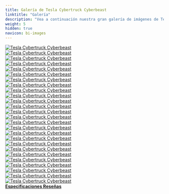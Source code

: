 ```yaml
---
title: Galería de Tesla Cybertruck Cyberbeast
linktitle: "Galería"
description: "Vea a continuación nuestra gran galería de imágenes de Tesla Cybertruck Cyberbeast. Haga clic en las imágenes para versiones en alta resolución."
weight: 5
hidden: true
navicon: bi-images
---
```

<!-- markdownlint-disable MD033 -->
<div class="row" id ="my-gallery">
	<div class="pswp-grid-item col-6 col-md-4">
		<a href="https://media.evkx.net/multimedia/models/tesla/cybertruck/cybertruck_cyberbeast/aircondition_1.jpg"
data-pswp-src="https://media.evkx.net/multimedia/models/tesla/cybertruck/cybertruck_cyberbeast/aircondition_1.jpg"
data-pswp-width="3000"
data-pswp-height="2000" 
target="_blank">
			<img src="https://media.evkx.net/multimedia/models/tesla/cybertruck/cybertruck_cyberbeast/aircondition_1_xst.jpg" alt="Tesla Cybertruck Cyberbeast" class="img-fluid " />
		</a>
	</div>
	<div class="pswp-grid-item col-6 col-md-4">
		<a href="https://media.evkx.net/multimedia/models/tesla/cybertruck/cybertruck_cyberbeast/camping_1.jpg"
data-pswp-src="https://media.evkx.net/multimedia/models/tesla/cybertruck/cybertruck_cyberbeast/camping_1.jpg"
data-pswp-width="3000"
data-pswp-height="2001" 
target="_blank">
			<img src="https://media.evkx.net/multimedia/models/tesla/cybertruck/cybertruck_cyberbeast/camping_1_xst.jpg" alt="Tesla Cybertruck Cyberbeast" class="img-fluid " />
		</a>
	</div>
	<div class="pswp-grid-item col-6 col-md-4">
		<a href="https://media.evkx.net/multimedia/models/tesla/cybertruck/cybertruck_cyberbeast/charging_1.jpg"
data-pswp-src="https://media.evkx.net/multimedia/models/tesla/cybertruck/cybertruck_cyberbeast/charging_1.jpg"
data-pswp-width="3000"
data-pswp-height="2250" 
target="_blank">
			<img src="https://media.evkx.net/multimedia/models/tesla/cybertruck/cybertruck_cyberbeast/charging_1_xst.jpg" alt="Tesla Cybertruck Cyberbeast" class="img-fluid " />
		</a>
	</div>
	<div class="pswp-grid-item col-6 col-md-4">
		<a href="https://media.evkx.net/multimedia/models/tesla/cybertruck/cybertruck_cyberbeast/drivetrain_1.jpg"
data-pswp-src="https://media.evkx.net/multimedia/models/tesla/cybertruck/cybertruck_cyberbeast/drivetrain_1.jpg"
data-pswp-width="3000"
data-pswp-height="2000" 
target="_blank">
			<img src="https://media.evkx.net/multimedia/models/tesla/cybertruck/cybertruck_cyberbeast/drivetrain_1_xst.jpg" alt="Tesla Cybertruck Cyberbeast" class="img-fluid " />
		</a>
	</div>
	<div class="pswp-grid-item col-6 col-md-4">
		<a href="https://media.evkx.net/multimedia/models/tesla/cybertruck/cybertruck_cyberbeast/drivetrain_2.jpg"
data-pswp-src="https://media.evkx.net/multimedia/models/tesla/cybertruck/cybertruck_cyberbeast/drivetrain_2.jpg"
data-pswp-width="3000"
data-pswp-height="2000" 
target="_blank">
			<img src="https://media.evkx.net/multimedia/models/tesla/cybertruck/cybertruck_cyberbeast/drivetrain_2_xst.jpg" alt="Tesla Cybertruck Cyberbeast" class="img-fluid " />
		</a>
	</div>
	<div class="pswp-grid-item col-6 col-md-4">
		<a href="https://media.evkx.net/multimedia/models/tesla/cybertruck/cybertruck_cyberbeast/exterior_1.jpg"
data-pswp-src="https://media.evkx.net/multimedia/models/tesla/cybertruck/cybertruck_cyberbeast/exterior_1.jpg"
data-pswp-width="3000"
data-pswp-height="2001" 
target="_blank">
			<img src="https://media.evkx.net/multimedia/models/tesla/cybertruck/cybertruck_cyberbeast/exterior_1_xst.jpg" alt="Tesla Cybertruck Cyberbeast" class="img-fluid " />
		</a>
	</div>
	<div class="pswp-grid-item col-6 col-md-4">
		<a href="https://media.evkx.net/multimedia/models/tesla/cybertruck/cybertruck_cyberbeast/exterior_2.jpg"
data-pswp-src="https://media.evkx.net/multimedia/models/tesla/cybertruck/cybertruck_cyberbeast/exterior_2.jpg"
data-pswp-width="3000"
data-pswp-height="2001" 
target="_blank">
			<img src="https://media.evkx.net/multimedia/models/tesla/cybertruck/cybertruck_cyberbeast/exterior_2_xst.jpg" alt="Tesla Cybertruck Cyberbeast" class="img-fluid " />
		</a>
	</div>
	<div class="pswp-grid-item col-6 col-md-4">
		<a href="https://media.evkx.net/multimedia/models/tesla/cybertruck/cybertruck_cyberbeast/exterior_3.jpg"
data-pswp-src="https://media.evkx.net/multimedia/models/tesla/cybertruck/cybertruck_cyberbeast/exterior_3.jpg"
data-pswp-width="3000"
data-pswp-height="2250" 
target="_blank">
			<img src="https://media.evkx.net/multimedia/models/tesla/cybertruck/cybertruck_cyberbeast/exterior_3_xst.jpg" alt="Tesla Cybertruck Cyberbeast" class="img-fluid " />
		</a>
	</div>
	<div class="pswp-grid-item col-6 col-md-4">
		<a href="https://media.evkx.net/multimedia/models/tesla/cybertruck/cybertruck_cyberbeast/exterior_4.jpg"
data-pswp-src="https://media.evkx.net/multimedia/models/tesla/cybertruck/cybertruck_cyberbeast/exterior_4.jpg"
data-pswp-width="3000"
data-pswp-height="2246" 
target="_blank">
			<img src="https://media.evkx.net/multimedia/models/tesla/cybertruck/cybertruck_cyberbeast/exterior_4_xst.jpg" alt="Tesla Cybertruck Cyberbeast" class="img-fluid " />
		</a>
	</div>
	<div class="pswp-grid-item col-6 col-md-4">
		<a href="https://media.evkx.net/multimedia/models/tesla/cybertruck/cybertruck_cyberbeast/exterior_5.jpg"
data-pswp-src="https://media.evkx.net/multimedia/models/tesla/cybertruck/cybertruck_cyberbeast/exterior_5.jpg"
data-pswp-width="3000"
data-pswp-height="2250" 
target="_blank">
			<img src="https://media.evkx.net/multimedia/models/tesla/cybertruck/cybertruck_cyberbeast/exterior_5_xst.jpg" alt="Tesla Cybertruck Cyberbeast" class="img-fluid " />
		</a>
	</div>
	<div class="pswp-grid-item col-6 col-md-4">
		<a href="https://media.evkx.net/multimedia/models/tesla/cybertruck/cybertruck_cyberbeast/frontseats_1.jpg"
data-pswp-src="https://media.evkx.net/multimedia/models/tesla/cybertruck/cybertruck_cyberbeast/frontseats_1.jpg"
data-pswp-width="3000"
data-pswp-height="2000" 
target="_blank">
			<img src="https://media.evkx.net/multimedia/models/tesla/cybertruck/cybertruck_cyberbeast/frontseats_1_xst.jpg" alt="Tesla Cybertruck Cyberbeast" class="img-fluid " />
		</a>
	</div>
	<div class="pswp-grid-item col-6 col-md-4">
		<a href="https://media.evkx.net/multimedia/models/tesla/cybertruck/cybertruck_cyberbeast/headlights_1.jpg"
data-pswp-src="https://media.evkx.net/multimedia/models/tesla/cybertruck/cybertruck_cyberbeast/headlights_1.jpg"
data-pswp-width="3000"
data-pswp-height="2000" 
target="_blank">
			<img src="https://media.evkx.net/multimedia/models/tesla/cybertruck/cybertruck_cyberbeast/headlights_1_xst.jpg" alt="Tesla Cybertruck Cyberbeast" class="img-fluid " />
		</a>
	</div>
	<div class="pswp-grid-item col-6 col-md-4">
		<a href="https://media.evkx.net/multimedia/models/tesla/cybertruck/cybertruck_cyberbeast/interior_1.jpg"
data-pswp-src="https://media.evkx.net/multimedia/models/tesla/cybertruck/cybertruck_cyberbeast/interior_1.jpg"
data-pswp-width="3000"
data-pswp-height="2000" 
target="_blank">
			<img src="https://media.evkx.net/multimedia/models/tesla/cybertruck/cybertruck_cyberbeast/interior_1_xst.jpg" alt="Tesla Cybertruck Cyberbeast" class="img-fluid " />
		</a>
	</div>
	<div class="pswp-grid-item col-6 col-md-4">
		<a href="https://media.evkx.net/multimedia/models/tesla/cybertruck/cybertruck_cyberbeast/interior_2.jpg"
data-pswp-src="https://media.evkx.net/multimedia/models/tesla/cybertruck/cybertruck_cyberbeast/interior_2.jpg"
data-pswp-width="3000"
data-pswp-height="2000" 
target="_blank">
			<img src="https://media.evkx.net/multimedia/models/tesla/cybertruck/cybertruck_cyberbeast/interior_2_xst.jpg" alt="Tesla Cybertruck Cyberbeast" class="img-fluid " />
		</a>
	</div>
	<div class="pswp-grid-item col-6 col-md-4">
		<a href="https://media.evkx.net/multimedia/models/tesla/cybertruck/cybertruck_cyberbeast/interior_3.jpg"
data-pswp-src="https://media.evkx.net/multimedia/models/tesla/cybertruck/cybertruck_cyberbeast/interior_3.jpg"
data-pswp-width="3000"
data-pswp-height="2000" 
target="_blank">
			<img src="https://media.evkx.net/multimedia/models/tesla/cybertruck/cybertruck_cyberbeast/interior_3_xst.jpg" alt="Tesla Cybertruck Cyberbeast" class="img-fluid " />
		</a>
	</div>
	<div class="pswp-grid-item col-6 col-md-4">
		<a href="https://media.evkx.net/multimedia/models/tesla/cybertruck/cybertruck_cyberbeast/main_1.jpg"
data-pswp-src="https://media.evkx.net/multimedia/models/tesla/cybertruck/cybertruck_cyberbeast/main_1.jpg"
data-pswp-width="3000"
data-pswp-height="2250" 
target="_blank">
			<img src="https://media.evkx.net/multimedia/models/tesla/cybertruck/cybertruck_cyberbeast/main_1_xst.jpg" alt="Tesla Cybertruck Cyberbeast" class="img-fluid " />
		</a>
	</div>
	<div class="pswp-grid-item col-6 col-md-4">
		<a href="https://media.evkx.net/multimedia/models/tesla/cybertruck/cybertruck_cyberbeast/roofcargo_1.jpg"
data-pswp-src="https://media.evkx.net/multimedia/models/tesla/cybertruck/cybertruck_cyberbeast/roofcargo_1.jpg"
data-pswp-width="3000"
data-pswp-height="2000" 
target="_blank">
			<img src="https://media.evkx.net/multimedia/models/tesla/cybertruck/cybertruck_cyberbeast/roofcargo_1_xst.jpg" alt="Tesla Cybertruck Cyberbeast" class="img-fluid " />
		</a>
	</div>
	<div class="pswp-grid-item col-6 col-md-4">
		<a href="https://media.evkx.net/multimedia/models/tesla/cybertruck/cybertruck_cyberbeast/roof_1.jpg"
data-pswp-src="https://media.evkx.net/multimedia/models/tesla/cybertruck/cybertruck_cyberbeast/roof_1.jpg"
data-pswp-width="3000"
data-pswp-height="2000" 
target="_blank">
			<img src="https://media.evkx.net/multimedia/models/tesla/cybertruck/cybertruck_cyberbeast/roof_1_xst.jpg" alt="Tesla Cybertruck Cyberbeast" class="img-fluid " />
		</a>
	</div>
	<div class="pswp-grid-item col-6 col-md-4">
		<a href="https://media.evkx.net/multimedia/models/tesla/cybertruck/cybertruck_cyberbeast/screens_1.jpg"
data-pswp-src="https://media.evkx.net/multimedia/models/tesla/cybertruck/cybertruck_cyberbeast/screens_1.jpg"
data-pswp-width="3000"
data-pswp-height="2000" 
target="_blank">
			<img src="https://media.evkx.net/multimedia/models/tesla/cybertruck/cybertruck_cyberbeast/screens_1_xst.jpg" alt="Tesla Cybertruck Cyberbeast" class="img-fluid " />
		</a>
	</div>
	<div class="pswp-grid-item col-6 col-md-4">
		<a href="https://media.evkx.net/multimedia/models/tesla/cybertruck/cybertruck_cyberbeast/trunk_1.jpg"
data-pswp-src="https://media.evkx.net/multimedia/models/tesla/cybertruck/cybertruck_cyberbeast/trunk_1.jpg"
data-pswp-width="3000"
data-pswp-height="2000" 
target="_blank">
			<img src="https://media.evkx.net/multimedia/models/tesla/cybertruck/cybertruck_cyberbeast/trunk_1_xst.jpg" alt="Tesla Cybertruck Cyberbeast" class="img-fluid " />
		</a>
	</div>
	<div class="pswp-grid-item col-6 col-md-4">
		<a href="https://media.evkx.net/multimedia/models/tesla/cybertruck/cybertruck_cyberbeast/trunk_2.jpg"
data-pswp-src="https://media.evkx.net/multimedia/models/tesla/cybertruck/cybertruck_cyberbeast/trunk_2.jpg"
data-pswp-width="3000"
data-pswp-height="2000" 
target="_blank">
			<img src="https://media.evkx.net/multimedia/models/tesla/cybertruck/cybertruck_cyberbeast/trunk_2_xst.jpg" alt="Tesla Cybertruck Cyberbeast" class="img-fluid " />
		</a>
	</div>
	<div class="pswp-grid-item col-6 col-md-4">
		<a href="https://media.evkx.net/multimedia/models/tesla/cybertruck/cybertruck_cyberbeast/trunk_3.jpg"
data-pswp-src="https://media.evkx.net/multimedia/models/tesla/cybertruck/cybertruck_cyberbeast/trunk_3.jpg"
data-pswp-width="3000"
data-pswp-height="2250" 
target="_blank">
			<img src="https://media.evkx.net/multimedia/models/tesla/cybertruck/cybertruck_cyberbeast/trunk_3_xst.jpg" alt="Tesla Cybertruck Cyberbeast" class="img-fluid " />
		</a>
	</div>
	<div class="pswp-grid-item col-6 col-md-4">
		<a href="https://media.evkx.net/multimedia/models/tesla/cybertruck/cybertruck_cyberbeast/v2l_1.jpg"
data-pswp-src="https://media.evkx.net/multimedia/models/tesla/cybertruck/cybertruck_cyberbeast/v2l_1.jpg"
data-pswp-width="3000"
data-pswp-height="2250" 
target="_blank">
			<img src="https://media.evkx.net/multimedia/models/tesla/cybertruck/cybertruck_cyberbeast/v2l_1_xst.jpg" alt="Tesla Cybertruck Cyberbeast" class="img-fluid " />
		</a>
	</div>
	<div class="pswp-grid-item col-6 col-md-4">
		<a href="https://media.evkx.net/multimedia/models/tesla/cybertruck/cybertruck_cyberbeast/v2l_2.jpg"
data-pswp-src="https://media.evkx.net/multimedia/models/tesla/cybertruck/cybertruck_cyberbeast/v2l_2.jpg"
data-pswp-width="3000"
data-pswp-height="2250" 
target="_blank">
			<img src="https://media.evkx.net/multimedia/models/tesla/cybertruck/cybertruck_cyberbeast/v2l_2_xst.jpg" alt="Tesla Cybertruck Cyberbeast" class="img-fluid " />
		</a>
	</div>
	<div class="pswp-grid-item col-6 col-md-4">
		<a href="https://media.evkx.net/multimedia/models/tesla/cybertruck/cybertruck_cyberbeast/wheels_1.jpg"
data-pswp-src="https://media.evkx.net/multimedia/models/tesla/cybertruck/cybertruck_cyberbeast/wheels_1.jpg"
data-pswp-width="3000"
data-pswp-height="2250" 
target="_blank">
			<img src="https://media.evkx.net/multimedia/models/tesla/cybertruck/cybertruck_cyberbeast/wheels_1_xst.jpg" alt="Tesla Cybertruck Cyberbeast" class="img-fluid " />
		</a>
	</div>
	<div class="pswp-grid-item col-6 col-md-4">
		<a href="https://media.evkx.net/multimedia/models/tesla/cybertruck/cybertruck_cyberbeast/windows_1.jpg"
data-pswp-src="https://media.evkx.net/multimedia/models/tesla/cybertruck/cybertruck_cyberbeast/windows_1.jpg"
data-pswp-width="3000"
data-pswp-height="1687" 
target="_blank">
			<img src="https://media.evkx.net/multimedia/models/tesla/cybertruck/cybertruck_cyberbeast/windows_1_xst.jpg" alt="Tesla Cybertruck Cyberbeast" class="img-fluid " />
		</a>
	</div>
</div>
<script type="module">
  import PhotoSwipeLightbox from '/js/photoswipe-lightbox.esm.js';
    const lightbox = new PhotoSwipeLightbox({
       gallery: '#my-gallery',
        children: 'a',
        pswpModule: () => import('/js/photoswipe.esm.js')
    });
lightbox.init();
</script>
<div class="mt-3 mb-3">
<a href="../specifications/" class="text-decoration-none text-black">
<strong><i class="bi-arrow-left"></i> Especificaciones </strong>
</a>
<a href="../reviews/" class="text-decoration-none text-black float-end">
<strong>Reseñas <i class="bi-arrow-right"></i></strong>
</a>
</div>
